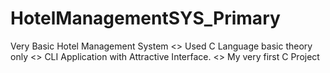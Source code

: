 # HotelManagementSYS_Primary
Very Basic Hotel Management System &lt;> Used C Language basic theory only &lt;> CLI Application with Attractive Interface. &lt;> My very first C Project  
